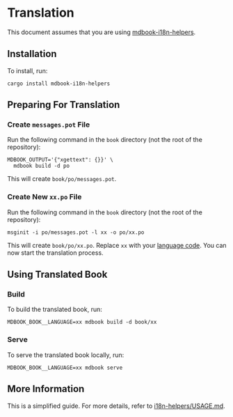 # Translation

This document assumes that you are using [mdbook-i18n-helpers](https://github.com/google/mdbook-i18n-helpers/blob/main/i18n-helpers/USAGE.md).

## Installation

To install, run:

```shell
cargo install mdbook-i18n-helpers
```

## Preparing For Translation

### Create `messages.pot` File

Run the following command in the `book` directory (not the root of the repository):

```shell
MDBOOK_OUTPUT='{"xgettext": {}}' \
  mdbook build -d po
```

This will create `book/po/messages.pot`.

### Create New `xx.po` File

Run the following command in the `book` directory (not the root of the repository):

```shell
msginit -i po/messages.pot -l xx -o po/xx.po
```

This will create `book/po/xx.po`. Replace `xx` with your [language code](https://en.wikipedia.org/wiki/List_of_ISO_639_language_codes). You can now start the translation process.

## Using Translated Book

### Build

To build the translated book, run:

```shell
MDBOOK_BOOK__LANGUAGE=xx mdbook build -d book/xx
```

### Serve

To serve the translated book locally, run:

```shell
MDBOOK_BOOK__LANGUAGE=xx mdbook serve
```

## More Information

This is a simplified guide. For more details, refer to [i18n-helpers/USAGE.md](https://github.com/google/mdbook-i18n-helpers/blob/main/i18n-helpers/USAGE.md).
